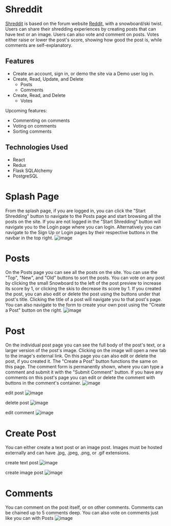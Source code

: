 # Shreddit

[Shreddit](https://shreddit-aa.herokuapp.com) is based on the forum website [Reddit](https://reddit.com), with a snowboard/ski twist. Users can share their shredding experiences by creating posts that can have text or an image. Users can also vote and comment on posts. Votes either raise or lower the post's score, showing how good the post is, while comments are self-explanatory.

## Features

* Create an account, sign in, or demo the site via a Demo user log in.
* Create, Read, Update, and Delete
  * Posts
  * Comments
* Create, Read, and Delete
  * Votes

Upcoming features:
* Commenting on comments
* Voting on comments
* Sorting comments

## Technologies Used

* React
* Redux
* Flask SQLAlchemy
* PostgreSQL

# Splash Page

From the splash page, if you are logged in, you can click the "Start Shredding" button to navigate to the Posts page and start browsing all the posts on the site. If you are not logged in the "Start Shredding" button will navigate you to the Login page where you can login. Alternatively you can navigate to the Sign Up or Login pages by their respective buttons in the navbar in the top right.
![image](https://user-images.githubusercontent.com/92738445/159810062-15336641-6369-4b4b-90de-277f94f33980.png)

# Posts

On the Posts page you can see all the posts on the site. You can use the "Top", "New", and "Old" buttons to sort the posts. You can vote on any post by clicking the small Snowboard to the left of the post preview to increase its score by 1, or clicking the skis to decrease its score by 1. If you created the post, you can also edit or delete the post using the buttons under that post's title. Clicking the title of a post will navigate you to that post's page. You can also navigate to the form to create your own post using the "Create a Post" button on the right.
![image](https://user-images.githubusercontent.com/92738445/163457421-9ee5d8f1-7b17-42d9-8266-0a6123e18bda.png)

# Post

On the individual post page you can see the full body of the post's text, or a larger version of the post's image. Clicking on the image will open a new tab to the image's external link. On this page you can also edit or delete the post, if you created it. The "Create a Post" button functions the same on this page. The comment form is permanently shown, where you can type a comment and submit it with the "Submit Comment" button. If you have any comments on this post's page you can edit or delete the comment with buttons in the comment's container.
![image](https://user-images.githubusercontent.com/92738445/163457298-9c25c924-330f-4178-b6c4-ce9404c58ba0.png)

edit post
![image](https://user-images.githubusercontent.com/92738445/159811764-f5953eb0-424d-4ab7-ad8b-565a4bf71514.png)

delete post
![image](https://user-images.githubusercontent.com/92738445/159811815-58b54bfd-247a-478b-b08c-a08af165492b.png)

edit comment
![image](https://user-images.githubusercontent.com/92738445/159811678-c9dcecbf-5b14-4f4e-aa41-ab77c72feecd.png)

# Create Post

You can either create a text post or an image post. Images must be hosted externally and can have .jpg, .jpeg, .png, or .gif extensions.

create text post
![image](https://user-images.githubusercontent.com/92738445/159811916-7310f306-d1d1-4d8b-afe7-fff353aa84f9.png)

create image post
![image](https://user-images.githubusercontent.com/92738445/159811978-36e0d16f-392f-4c35-ba10-18523a184a96.png)

# Comments
You can comment on the post itself, or on other comments. Comments can be chained up to 5 comments deep. You can also vote on comments just like you can with Posts
![image](https://user-images.githubusercontent.com/92738445/163457800-2c4de47e-dd92-4f17-b777-0df6b52e2241.png)
